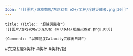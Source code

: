 ```yaml
---
Icon: "![[图片/游戏攻略/东京幻都 eX+/奖杯/超越災難者.png|30]]"
---
```

```ad-common-silver-trophy
title: (Title:: "超越災難者")
![[图片/游戏攻略/东京幻都 eX+/奖杯/超越災難者.png|100]]

(Comment:: "以難易度Calamity完成後日譚")
```

#东京幻都/奖杯 #奖杯 #奖杯/银
